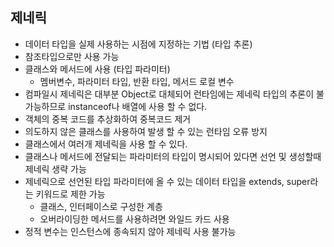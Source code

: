 ## 제네릭
* 데이터 타입을 실제 사용하는 시점에 지정하는 기법 (타입 추론)
* 참조타입으로만 사용 가능
* 클래스와 메서드에 사용 (타입 파라미터)
    * 멤버변수, 파라미터 타입, 반환 타입, 메서드 로컬 변수
* 컴파일시 제네릭은 대부분 Object로 대체되어 런타임에는 제네릭 타입의 추론이 불가능하므로 instanceof나 배열에 사용 할 수 없다.
* 객체의 중복 코드를 추상화하여 중복코드 제거
* 의도하지 않은 클래스를 사용하여 발생 할 수 있는 런타임 오류 방지
* 클래스에서 여러개 제네릭을 사용 할 수 있다.
* 클래스나 메서드에 전달되는 파라미터의 타입이 명시되어 있다면 선언 및 생성할때 제네릭 생략 가능
* 제네릭으로 선언된 타입 파라미터에 올 수 있는 데이터 타입을 extends, super라는 키워드로 제한 가능
    * 클래스, 인터페이스로 구성한 계층
    * 오버라이딩한 메서드를 사용하려면 와일드 카드 사용
* 정적 변수는 인스턴스에 종속되지 않아 제네릭 사용 불가능
